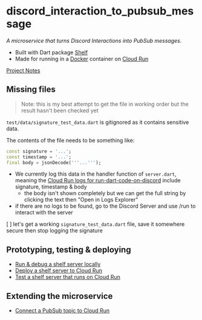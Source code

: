 # discord_interaction_to_pubsub_message

*A microservice that turns Discord Interactions into PubSub messages.*

- Built with Dart package [Shelf]
- Made for running in a [Docker] container on [Cloud Run]

[Project Notes](https://www.notion.so/enspyrco/discord-interaction-to-pubsub-34cd5d2cad0849a5950c80860f0cb6ad)

## Missing files

> Note: this is my best attempt to get the file in working order but the result hasn't been checked yet

`test/data/signature_test_data.dart` is gitignored as it contains sensitive data.

The contents of the file needs to be something like:

```dart
const signature = '...';
const timestamp = '...';
final body = jsonDecode('''...''');
```

- We currently log this data in the handler function of `server.dart`, meaning the [Cloud Run logs for run-dart-code-on-discord](https://console.cloud.google.com/run/detail/us-central1/discord-interaction-to-pubsub-message/logs?project=run-dart-code-on-discord) include signature, timestamp & body
  - the body isn't shown completely but we can get the full string by clicking the text then "Open in Logs Explorer"
- if there are no logs to be found, go to the Discord Server and use /run to interact with the server

[ ] let's get a working `signature_test_data.dart` file, save it somewhere secure then stop logging the signature

## Prototyping, testing & deploying

- [Run & debug a shelf server locally]
- [Deploy a shelf server to Cloud Run]
- [Test a shelf server that runs on Cloud Run]

## Extending the microservice

- [Connect a PubSub topic to Cloud Run]

[Shelf]: https://pub.dev/packages/shelf
[Docker]: https://www.docker.com/
[Cloud Run]: https://cloud.google.com/run
[Connect a PubSub topic to Cloud Run]: https://reference-material.notion.site/Connect-a-PubSub-topic-to-Cloud-Run-fd91b07419d5434bbf1e92b95b3b0930
[Run & debug a shelf server locally]: https://reference-material.notion.site/Run-debug-a-shelf-server-locally-b80329316e444cb2baa9c199ceafdfed
[Deploy a shelf server to Cloud Run]: https://reference-material.notion.site/Deploy-a-shelf-server-to-Cloud-Run-c060399528d344ab87fca6d0aa26e90d
[Test a shelf server that runs on Cloud Run]: https://reference-material.notion.site/Test-a-shelf-server-that-runs-on-Cloud-Run-96d7921e07314956bcf6878d774732fb
